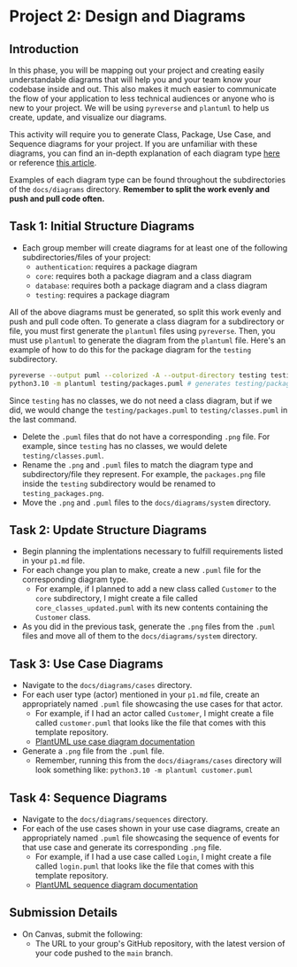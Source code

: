 # Project 2: Design and Diagrams

## Introduction

In this phase, you will be mapping out your project and creating easily understandable diagrams that will help you and your team know your codebase inside and out. This also makes it much easier to communicate the flow of your application to less technical audiences or anyone who is new to your project. We will be using `pyreverse` and `plantuml` to help us create, update, and visualize our diagrams.

This activity will require you to generate Class, Package, Use Case, and Sequence diagrams for your project. If you are unfamiliar with these diagrams, you can find an in-depth explanation of each diagram type [here](https://www.uml-diagrams.org/) or reference [this article](https://nulab.com/learn/software-development/uml-diagrams-guide/).

Examples of each diagram type can be found throughout the subdirectories of the `docs/diagrams` directory. **Remember to split the work evenly and push and pull code often.**

## Task 1: Initial Structure Diagrams

- Each group member will create diagrams for at least one of the following subdirectories/files of your project:
  - `authentication`: requires a package diagram
  - `core`: requires both a package diagram and a class diagram
  - `database`: requires both a package diagram and a class diagram
  - `testing`: requires a package diagram

All of the above diagrams must be generated, so split this work evenly and push and pull code often. To generate a class diagram for a subdirectory or file, you must first generate the `plantuml` files using `pyreverse`. Then, you must use `plantuml` to generate the diagram from the `plantuml` file. Here's an example of how to do this for the package diagram for the `testing` subdirectory.

```bash
pyreverse --output puml --colorized -A --output-directory testing testing # generates testing/packages.puml
python3.10 -m plantuml testing/packages.puml # generates testing/packages.png 
```

Since `testing` has no classes, we do not need a class diagram, but if we did, we would change the `testing/packages.puml` to `testing/classes.puml` in the last command.

- Delete the `.puml` files that do not have a corresponding `.png` file. For example, since `testing` has no classes, we would delete `testing/classes.puml`.
- Rename the `.png` and `.puml` files to match the diagram type and subdirectory/file they represent. For example, the `packages.png` file inside the `testing` subdirectory would be renamed to `testing_packages.png`.
- Move the `.png` and `.puml` files to the `docs/diagrams/system` directory.

## Task 2: Update Structure Diagrams

- Begin planning the implentations necessary to fulfill requirements listed in your `p1.md` file.
- For each change you plan to make, create a new `.puml` file for the corresponding diagram type.
  - For example, if I planned to add a new class called `Customer` to the `core` subdirectory, I might create a file called `core_classes_updated.puml` with its new contents containing the `Customer` class.
- As you did in the previous task, generate the `.png` files from the `.puml` files and move all of them to the `docs/diagrams/system` directory.

## Task 3: Use Case Diagrams

- Navigate to the `docs/diagrams/cases` directory.
- For each user type (actor) mentioned in your `p1.md` file, create an appropriately named `.puml` file showcasing the use cases for that actor.
  - For example, if I had an actor called `Customer`, I might create a file called `customer.puml` that looks like the file that comes with this template repository.
  - [PlantUML use case diagram documentation](https://plantuml.com/use-case-diagram)
- Generate a `.png` file from the `.puml` file.
  - Remember, running this from the `docs/diagrams/cases` directory will look something like: `python3.10 -m plantuml customer.puml`

## Task 4: Sequence Diagrams

- Navigate to the `docs/diagrams/sequences` directory.
- For each of the use cases shown in your use case diagrams, create an appropriately named `.puml` file showcasing the sequence of events for that use case and generate its corresponding `.png` file.
  - For example, if I had a use case called `Login`, I might create a file called `login.puml` that looks like the file that comes with this template repository.
  - [PlantUML sequence diagram documentation](https://plantuml.com/sequence-diagram)

## Submission Details

- On Canvas, submit the following:
  - The URL to your group's GitHub repository, with the latest version of your code pushed to the `main` branch.

